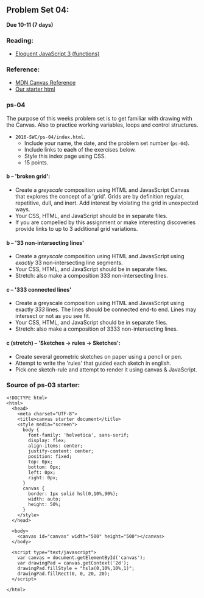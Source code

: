## Problem Set 04:  

__Due 10-11 (7 days)__

### Reading:
* [Eloquent JavaScript 3 (functions)](http://eloquentjavascript.net/03_functions.html)

### Reference:
* [MDN Canvas Reference](https://developer.mozilla.org/en-US/docs/Web/API/Canvas_API/Tutorial/Basic_usage)
* [Our starter html](../03/ps-03-starter.html)


### ps-04
The purpose of this weeks problem set is to get familiar with drawing with the Canvas. Also to practice working variables, loops and control structures.
* `2016-SWC/ps-04/index.html`.
  * Include your name, the date, and the problem set number (`ps-04`).
  * Include links to __each__ of the exercises below.
  * Style this index page using CSS.
  * 15 points.

#### b – 'broken grid':
* Create a *greyscale* composition using HTML and JavasScript Canvas that explores the concept of a 'grid'. Grids are by definition regular, repetitive, dull, and inert. Add interest by violating the grid in unexpected ways.  
* Your CSS, HTML, and JavaScript should be in separate files.
* If you are compelled by this assignment or make interesting discoveries provide links to up to 3 additional grid variations.

#### b – '33 non-intersecting lines'
* Create a *greyscale* composition using HTML and JavasScript using *exactly* 33 non-intersecting line segments. 
* Your CSS, HTML, and JavaScript should be in separate files.
* Stretch: also make a composition 333 non-intersecting lines.

#### c – '333 connected lines'
* Create a greyscale composition using HTML and JavasScript using exactly *333* lines. The lines should be connected end-to end. Lines may intersect or not as you see fit. 
* Your CSS, HTML, and JavaScript should be in separate files.
* Stretch: also make a composition of 3333 non-intersecting lines.

#### c (stretch) – 'Sketches → rules → Sketches':
* Create several geometric sketches on paper using a pencil or pen.
* Attempt to write the 'rules' that guided each sketch in english.
* Pick one sketch-rule and attempt to render it using canvas & JavaScript.


### Source of ps-03 starter:
```
<!DOCTYPE html>
<html>
  <head>
    <meta charset="UTF-8">
    <title>canvas starter document</title>
    <style media="screen">
      body {
        font-family: 'helvetica', sans-serif;
        display: flex;
        align-items: center;
        justify-content: center;
        position: fixed;
        top: 0px;
        bottom: 0px;
        left: 0px;
        right: 0px;
      }
      canvas {
        border: 1px solid hsl(0,10%,90%);
        width: auto;
        height: 50%;
      }
    </style>
  </head>

  <body>
    <canvas id="canvas" width="500" height="500"></canvas>
  </body>

  <script type="text/javascript">
    var canvas = document.getElementById('canvas');
    var drawingPad = canvas.getContext('2d');
    drawingPad.fillStyle = "hsla(0,10%,10%,1)";
    drawingPad.fillRect(0, 0, 20, 20);
  </script>

</html>
```

<script>
$(document).ready(function () {
   solutions("ps-04");
});
</script>
